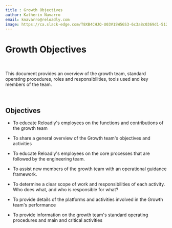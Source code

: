 ```yaml
---
title : Growth Objectives  
author: Katherin Navarro
email: knavarro@reloadly.com
image: https://ca.slack-edge.com/T8XB4CHJQ-U03V1SW5GS3-6c3a8c0369d1-512
---
```


Growth Objectives
=====================================

&nbsp;

This document provides an overview of the growth team, standard operating procedures, roles and responsibilities, tools used and key members of the team.

&nbsp;

Objectives
----------

*   To educate Reloadly's employees on the functions and contributions of the growth team
    
*   To share a general overview of the Growth team's objectives and activities
    
*   To educate Reloadly's employees on the core processes that are followed by the engineering team.
    
*   To assist new members of the growth team with an operational guidance framework.
    
*   To determine a clear scope of work and responsibilities of each activity. Who does what, and who is responsible for what?
    
*   To provide details of the platforms and activities involved in the Growth team's performance
    
*   To provide information on the growth team's standard operating procedures and main and critical activities
    